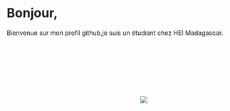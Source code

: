 <h1>Bonjour,</h1>
Bienvenue sur mon profil github,je suis un étudiant chez HEI Madagascar.

<svg>
  <img src ="https://www.codewars.com/users/Andrianina/badges/large" />

  
  <svg/>
